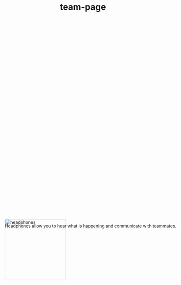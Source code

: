 # team-page
<style>
  .image1 {
    position:absolute; top:20%; left:5%;
  }
</style>

   <img class="image1" src="https://www.stockvault.net/data/2016/03/17/188406/preview16.jpg" 
    alt="headphones"
      width="200px" Height="200px"/>
    <p class="image1">Headphones allow you to hear what is happening and communicate with teammates.</p>
     
